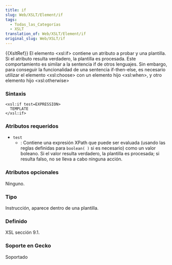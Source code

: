 ```yaml
---
title: if
slug: Web/XSLT/Element/if
tags:
  - Todas_las_Categorías
  - XSLT
translation_of: Web/XSLT/Element/if
original_slug: Web/XSLT/if
---
```

{{XsltRef}}
El elemento \<xsl:if> contiene un atributo a probar y una plantilla. Si el atributo resulta verdadero, la plantilla es procesada. Este comportamiento es similar a la sentencia if de otros lenguajes. Sin embargo, para conseguir la funcionalidad de una sentencia if-then-else, es necesario utilizar el elemento \<xsl:choose> con un elemento hijo \<xsl:when>, y otro elemento hijo \<xsl:otherwise>

### Sintaxis

```
<xsl:if test=EXPRESSION>
  TEMPLATE
</xsl:if>
```

### Atributos requeridos

- `test`
  - : Contiene una expresión XPath que puede ser evaluada (usando las reglas definidas para `boolean( )` si es necesario) como un valor boleano. Si el valor resulta verdadero, la plantilla es procesada; si resulta falso, no se lleva a cabo ninguna acción.

### Atributos opcionales

Ninguno.

### Tipo

Instrucción, aparece dentro de una plantilla.

### Definido

XSL sección 9.1.

### Soporte en Gecko

Soportado
